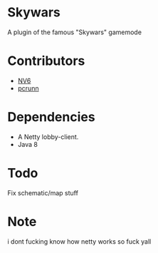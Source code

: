 # Skywars
A plugin of the famous "Skywars" gamemode

# Contributors
* [NV6](https://github.com/NotNV6/)
* [pcrunn](https://github.com/pcrunn/)

# Dependencies
* A Netty lobby-client.
* Java 8

# Todo
Fix schematic/map stuff

# Note
i dont fucking know how netty works so fuck yall